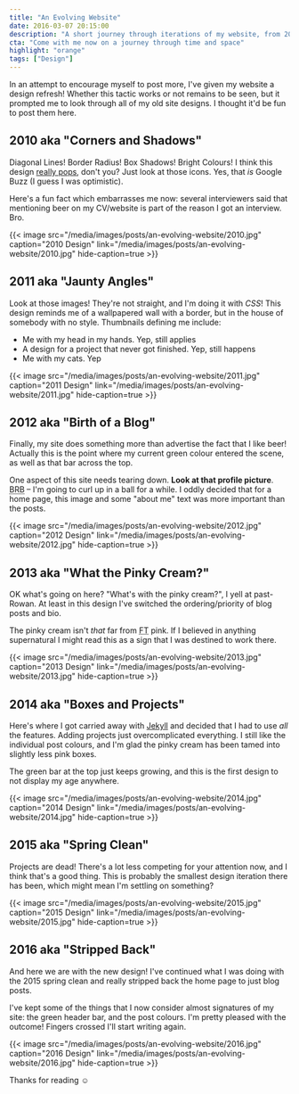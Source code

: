 ```yaml
---
title: "An Evolving Website"
date: 2016-03-07 20:15:00
description: "A short journey through iterations of my website, from 2010–2016, and all of the odd decisions I've made along the way."
cta: "Come with me now on a journey through time and space"
highlight: "orange"
tags: ["Design"]
---
```



In an attempt to encourage myself to post more, I've given my website a design refresh! Whether this tactic works or not remains to be seen, but it prompted me to look through all of my old site designs. I thought it'd be fun to post them here.


2010 aka "Corners and Shadows"
------------------------------

Diagonal Lines! Border Radius! Box Shadows! Bright Colours! I think this design [really pops][pops], don't you? Just look at those icons. Yes, that _is_ Google Buzz (I guess I was optimistic).

Here's a fun fact which embarrasses me now: several interviewers said that mentioning beer on my CV/website is part of the reason I got an interview. Bro.

{{< image src="/media/images/posts/an-evolving-website/2010.jpg" caption="2010 Design" link="/media/images/posts/an-evolving-website/2010.jpg" hide-caption=true >}}


2011 aka "Jaunty Angles"
------------------------

Look at those images! They're not straight, and I'm doing it with _CSS_! This design reminds me of a wallpapered wall with a border, but in the house of somebody with no style. Thumbnails defining me include:

  * Me with my head in my hands. Yep, still applies
  * A design for a project that never got finished. Yep, still happens
  * Me with my cats. Yep

{{< image src="/media/images/posts/an-evolving-website/2011.jpg" caption="2011 Design" link="/media/images/posts/an-evolving-website/2011.jpg" hide-caption=true >}}


2012 aka "Birth of a Blog"
--------------------------

Finally, my site does something more than advertise the fact that I like beer! Actually this is the point where my current green colour entered the scene, as well as that bar across the top.

One aspect of this site needs tearing down. **Look at that profile picture**. <abbr title="Be right back">BRB</abbr> – I'm going to curl up in a ball for a while. I oddly decided that for a home page, this image and some "about me" text was more important than the posts.

{{< image src="/media/images/posts/an-evolving-website/2012.jpg" caption="2012 Design" link="/media/images/posts/an-evolving-website/2012.jpg" hide-caption=true >}}


2013 aka "What the Pinky Cream?"
--------------------------------

OK what's going on here? "What's with the pinky cream?", I yell at past-Rowan. At least in this design I've switched the ordering/priority of blog posts and bio.

The pinky cream isn't _that_ far from <abbr title="Financial Times">FT</abbr> pink. If I believed in anything supernatural I might read this as a sign that I was destined to work there.

{{< image src="/media/images/posts/an-evolving-website/2013.jpg" caption="2013 Design" link="/media/images/posts/an-evolving-website/2013.jpg" hide-caption=true >}}


2014 aka "Boxes and Projects"
-----------------------------

Here's where I got carried away with [Jekyll][jekyll] and decided that I had to use _all_ the features. Adding projects just overcomplicated everything. I still like the individual post colours, and I'm glad the pinky cream has been tamed into slightly less pink boxes.

The green bar at the top just keeps growing, and this is the first design to not display my age anywhere.

{{< image src="/media/images/posts/an-evolving-website/2014.jpg" caption="2014 Design" link="/media/images/posts/an-evolving-website/2014.jpg" hide-caption=true >}}


2015 aka "Spring Clean"
-----------------------

Projects are dead! There's a lot less competing for your attention now, and I think that's a good thing. This is probably the smallest design iteration there has been, which might mean I'm settling on something?

{{< image src="/media/images/posts/an-evolving-website/2015.jpg" caption="2015 Design" link="/media/images/posts/an-evolving-website/2015.jpg" hide-caption=true >}}


2016 aka "Stripped Back"
------------------------

And here we are with the new design! I've continued what I was doing with the 2015 spring clean and really stripped back the home page to just blog posts.

I've kept some of the things that I now consider almost signatures of my site: the green header bar, and the post colours. I'm pretty pleased with the outcome! Fingers crossed I'll start writing again.

{{< image src="/media/images/posts/an-evolving-website/2016.jpg" caption="2016 Design" link="/media/images/posts/an-evolving-website/2016.jpg" hide-caption=true >}}

Thanks for reading :relaxed:



[jekyll]: https://jekyllrb.com/
[pops]: http://theoatmeal.com/comics/design_hell
